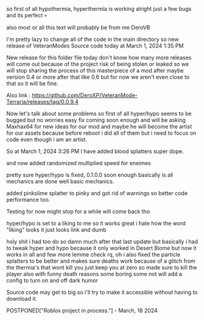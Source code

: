 so first of all hypothermia, hyperthermia is working alright 
just a few bugs and its perfect :skull:

also most or all this text will probably be from me DeroVB

I'm pretty lazy to change all of the code in the main directory so new 
release of VeteranModes Source code today at March 1, 2024 1:35 PM

New release for this folder file today don't know how many more releases
will come out because of the project risk of being stolen or leaked so
we will stop sharing the process of this masterpiece of a mod after
maybe version 0.4 or more after that like 0.6 but for now we aren't
even close to that so it will be fine.

Also link : https://github.com/DeroXP/VeteranMode-Terraria/releases/tag/0.0.9.4

Now let's talk about some problems so first of all hyper/hypo seems to 
be bugged but no worries easy fix coming soon enough and will be asking
Maxhax64 for new ideas for our mod and maybe he will become the
artist for our assets because before reboot i did all of them
but i need to focus on code even though i am an artist.

So at March 1, 2024 3:26 PM I have added blood splatters super dope.

and now added randomized multiplied speed for eneimes

pretty sure hyper/hypo is fixed, 0.1.0.0 soon enough basically is
all mechanics are done well basic mechanics.

added pinkslime splatter to pinky and got rid of warnings so better code
performance too.

Testing for now might stop for a while will come back tho

hyper/hypo is set to a liking to me so it works great i hate how the
word "liking" looks it just looks link and dumb

holy shit i had too do so damn much after that last update but basically
i had to tweak hyper and hypo because it only worked in Desert Biome
but now it works in all and few more lemme check rq, oh i also fixed
the particle splatters to be better and makes sure deaths work because
of a glitch from the thermia's that wont kill you just keep you at zero
so made sure to kill the player also with funny death reasons some boring
some not will add a config to turn on and off dark humor

Source code may get to big so i'll try to make it accessible without having
to download it.

POSTPONED["Roblox project in process."] - March, 18 2024
